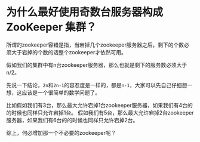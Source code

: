 # **为什么最好使用奇数台服务器构成 ZooKeeper 集群？**

所谓的zookeeper容错是指，当宕掉几个zookeeper服务器之后，剩下的个数必须大于宕掉的个数的话整个zookeeper才依然可用。

假如我们的集群中有n台zookeeper服务器，那么也就是剩下的服务数必须大于n/2。

先说一下结论，`2n`和`2n-1`的容忍度是一样的，都是`n-1`，大家可以先自己仔细想一想，这应该是一个很简单的数学问题了。 

比如假如我们有3台，那么最大允许宕掉1台zookeeper服务器，如果我们有4台的的时候也同样只允许宕掉1台。 假如我们有5台，那么最大允许宕掉2台zookeeper服务器，如果我们有6台的的时候也同样只允许宕掉2台。

综上，何必增加那一个不必要的zookeeper呢？